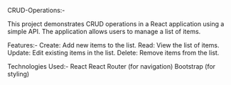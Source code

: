  CRUD-Operations:-

 This project demonstrates CRUD operations in a React application using a simple API. The application allows users to manage a list of items.

Features:-
Create:
Add new items to the list.
Read:
View the list of items.
Update:
Edit existing items in the list.
Delete:
Remove items from the list.

Technologies Used:-
React
React Router (for navigation)
Bootstrap (for styling)
